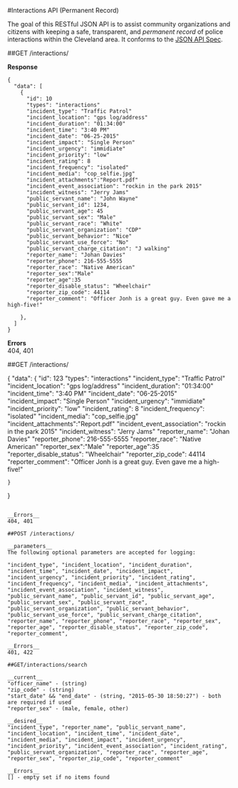 #Interactions API (Permanent Record)

The goal of this RESTful JSON API is to assist community organizations and citizens with keeping a safe, transparent, and _permanent record_ of police interactions within the Cleveland area. It conforms to the [JSON API Spec](http://jsonapi.org/).

##GET /interactions/

__Response__
```
{ 
  "data": [
    {
      "id": 10
      "types": "interactions" 
      "incident_type": "Traffic Patrol"
      "incident_location": "gps log/address"
      "incident_duration": "01:34:00"
      "incident_time": "3:40 PM"
      "incident_date": "06-25-2015"
      "incident_impact": "Single Person"
      "incident_urgency": "immidiate"
      "incident_priority": "low"
      "incident_rating": 8
      "incident_frequency": "isolated"
      "incident_media": "cop_selfie.jpg"
      "incident_attachments":"Report.pdf"
      "incident_event_association": "rockin in the park 2015"
      "incident_witness": "Jerry Jams"
      "public_servant_name": "John Wayne"
      "public_servant_id": 1234,
      "public_servant_age": 45
      "public_servant_sex": "Male"
      "public_servant_race": "White"
      "public_servant_organization": "CDP"
      "public_servant_behavior": "Nice"
      "public_servant_use_force": "No"
      "public_servant_charge_citation": "J walking"
      "reporter_name": "Johan Davies"
      "reporter_phone": 216-555-5555
      "reporter_race": "Native American"
      "reporter_sex":"Male"
      "reporter_age":35
      "reporter_disable_status": "Wheelchair"
      "reporter_zip_code": 44114
      "reporter_comment": "Officer Jonh is a great guy. Even gave me a high-five!"
      
    },
  ]
}

```

__Errors__  
404, 401

##GET /interactions/

{ 
  "data":
    {
      "id": 123
      "types": "interactions"
      "incident_type": "Traffic Patrol"
      "incident_location": "gps log/address"
      "incident_duration": "01:34:00"
      "incident_time": "3:40 PM"
      "incident_date": "06-25-2015"
      "incident_impact": "Single Person"
      "incident_urgency": "immidiate"
      "incident_priority": "low"
      "incident_rating": 8
      "incident_frequency": "isolated"
      "incident_media": "cop_selfie.jpg"
      "incident_attachments":"Report.pdf"
      "incident_event_association": "rockin in the park 2015"
      "incident_witness": "Jerry Jams"
      "reporter_name": "Johan Davies"
      "reporter_phone": 216-555-5555
      "reporter_race": "Native American"
      "reporter_sex":"Male"
      "reporter_age":35
      "reporter_disable_status": "Wheelchair"
      "reporter_zip_code": 44114
      "reporter_comment": "Officer Jonh is a great guy. Even gave me a high-five!"
      
    }
}

```

__Errors__  
404, 401

##POST /interactions/
  
__parameters__  
The following optional parameters are accepted for logging:

"incident_type", "incident_location", "incident_duration", "incident_time", "incident_date", "incident_impact", "incident_urgency", "incident_priority", "incident_rating", "incident_frequency", "incident_media", "incident_attachments", "incident_event_association", "incident_witness", "public_servant_name", "public_servant_id", "public_servant_age", "public_servant_sex", "public_servant_race", "public_servant_organization", "public_servant_behavior", "public_servant_use_force", "public_servant_charge_citation", "reporter_name", "reporter_phone", "reporter_race", "reporter_sex", "reporter_age", "reporter_disable_status", "reporter_zip_code", "reporter_comment",

__Errors__  
401, 422  

##GET/interactions/search

__current__  
"officer_name" - (string)  
"zip_code" - (string)  
"start_date" && "end_date" - (string, "2015-05-30 18:50:27") - both are required if used    
"reporter_sex" - (male, female, other)  

__desired__  
"incident_type", "reporter_name", "public_servant_name", "incident_location", "incident_time", "incident_date", "incident_media", "incident_impact", "incident_urgency", "incident_priority", "incident_event_association", "incident_rating", "public_servant_organization", "reporter_race", "reporter_age", "reporter_sex", "reporter_zip_code", "reporter_comment"

__Errors__  
[] - empty set if no items found  
